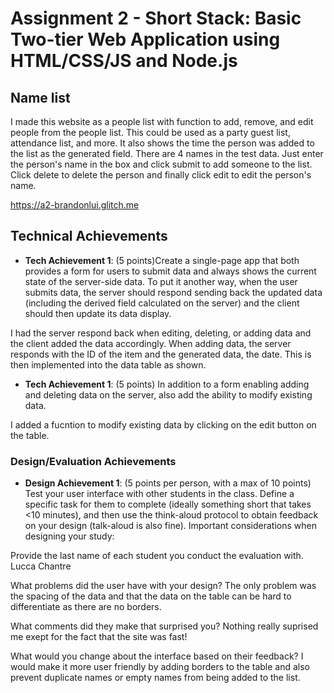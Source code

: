 Assignment 2 - Short Stack: Basic Two-tier Web Application using HTML/CSS/JS and Node.js  
===

## Name list
I made this website as a people list with function to add, remove, and edit people from the people list. This could be used as a party guest list, attendance list, and more. It also shows the time the person was added to the list as the generated field. There are 4 names in the test data. Just enter the person's name in the box and click submit to add someone to the list. Click delete to delete the person and finally click edit to edit the person's name. 

https://a2-brandonlui.glitch.me

## Technical Achievements
- **Tech Achievement 1**: (5 points)Create a single-page app that both provides a form for users to submit data and always shows the current state of the server-side data. To put it another way, when the user submits data, the server should respond sending back the updated data (including the derived field calculated on the server) and the client should then update its data display.

I had the server respond back when editing, deleting, or adding data and the client added the data accordingly. When adding data, the server responds with the ID of the item and the generated data, the date. This is then implemented into the data table as shown. 

- **Tech Achievement 1**: (5 points) In addition to a form enabling adding and deleting data on the server, also add the ability to modify existing data.

I added a fucntion to modify existing data by clicking on the edit button on the table. 

### Design/Evaluation Achievements
- **Design Achievement 1**:  (5 points per person, with a max of 10 points) Test your user interface with other students in the class. Define a specific task for them to complete (ideally something short that takes <10 minutes), and then use the think-aloud protocol to obtain feedback on your design (talk-aloud is also fine). Important considerations when designing your study:

Provide the last name of each student you conduct the evaluation with. 
Lucca Chantre 

What problems did the user have with your design?
The only problem was the spacing of the data and that the data on the table can be hard to differentiate as there are no borders. 

What comments did they make that surprised you?
Nothing really suprised me exept for the fact that the site was fast!

What would you change about the interface based on their feedback?
I would make it more user friendly by adding borders to the table and also prevent duplicate names or empty names from being added to the list. 


